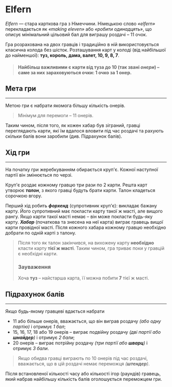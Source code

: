 # Elfern

_Elfern_ — стара карткова гра з Німеччини. Німецькою слово _«elfern»_ перекладається як _«making eleven»_ або _«робити одинадцять»_, що описує мінімальний цільовий бал для виграшу роздачі – 11 очок.

Гра розрахована на двох гравців і традиційно в ній використовується класична колода без шісток. Розташування карт у колоді (від найбільшої до найменшої): **туз, король, дама, валет, 10, 9, 8, 7**.

> #### Найбільш важливими є карти від туза до 10 (так звані **_онери_**) – саме за них зараховуються очки: 1 очко за 1 онер.

## Мета гри

---

Метою гри є набрати якомога більшу кількість онерів.

> Мінімум для перемоги – 11 онерів.

Таким чином, після того, як кожен хабар був зіграний, гравці переглядають карти, які їм вдалося вловити під час роздачі та рахують скільки балів вони заробили (див. Підрахунок балів).

## Хід гри

---

На початку гри жеребкуванням обирається круп'є. Кожної наступної партії він змінюється по черзі.

Круп'є роздає кожному гравцю три рази по 2 карти. Решта карт утворює **_талон_**, з якого гравці будуть брати карти. Талон кладеться сорочкою вгору.

Перший хід робить **_форхенд_** (супротивник круп'є): викладає бажану карту. Його супротивний має покласти карту такої ж масті, але вищого рангу. Якщо карти такої масті немає – він може покласти будь-яку карту. **_Хабар_** (початкова та знесена на неї карта) виграє гравець вищої карти провідної масті. Після кожного хабара кожному гравцю необхідно добрати по одній карті з талону.

> Після того як талон закінчився, на вихожену карту **необхідно** класти карту **тієї ж масті**. Таким чином, гра триває поки у гравцій є необхідні карти.
>
> ### Зауваження
>
> Хоча **туз** – найстарша карта, її можна побити **7** тієї ж масті.

## Підрахунок балів

---

Якщо будь-якому гравцеві вдається набрати

-   11 або більше онерів, вважається, що він виграв роздачу _(або одну партію)_ і отримує _1 бал_;
-   15, 16, 17, 18 або 19 онерів – виграє подвійну роздачу _(дві партії або **шнайдер**)_ і отримує _2 бали_;
-   20 онерів – виграє потрійну роздачу _(три партії або **шварц**)_ і отримує _3 бали_.

> Якщо обидва гравці виграють по 10 онерів під час роздачі, вважається, що в цій роздачі немає переможця _(**штендер**)_.

Після встановленої кількості часу або кількості ігор (раундів) гравець, який набрав найбільшу кількість балів оголошується переможцем гри.
